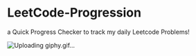 # LeetCode-Progression
a Quick Progress Checker to track my daily Leetcode Problems!

![Uploading giphy.gif…]()
